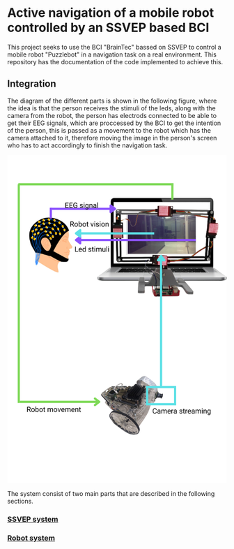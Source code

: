 # Active navigation of a mobile robot controlled by an SSVEP based BCI

This project seeks to use the BCI "BrainTec" bassed on SSVEP to control a mobile robot "Puzzlebot" in a navigation task on a real environment. This repository has the documentation of the code implemented to achieve this.

## Integration
The diagram of the different parts is shown in the following figure, where the idea is that the person receives the stimuli of the leds, along with the camera from the robot, the person has electrods connected to be able to get their EEG signals, which are proccessed by the BCI to get the intention of the person, this is passed as a movement to the robot which has the camera attached to it, therefore moving the image in the person's screen who has to act accordingly to finish the navigation task.  
<p align="center">
  <img src="Reference%20images/Diagram.png" width="512" height="750"/>
</p>

The system consist of two main parts that are described in the following sections.

### [SSVEP system](SSVEP%20system)

### [Robot system](Robot%20system)